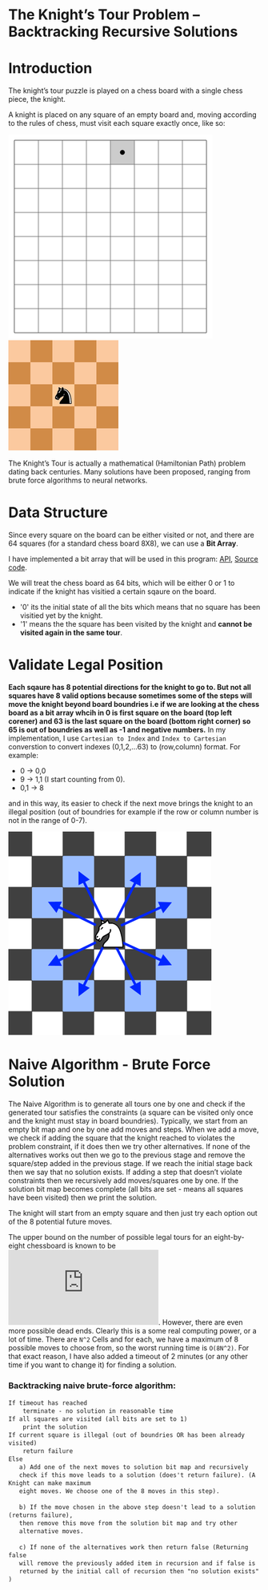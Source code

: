 # The Knight’s Tour Problem – Backtracking Recursive Solutions

# Introduction

The knight’s tour puzzle is played on a chess board with a single chess piece, the knight. 

A knight is placed on any square of an empty board and, moving according to the rules of chess, must visit each square exactly once, like so:

![example of a knight tour](./images/knights-tour.gif) ![another example](./images/Knights-Tour-Animation.gif)

The Knight’s Tour is actually a mathematical (Hamiltonian Path) problem dating back centuries.  Many solutions have 
been proposed, ranging from brute force algorithms to neural networks.

# Data Structure

Since every square on the board can be either visited or not, and there are 64 squares (for a standard chess board 8X8), we can use a **Bit Array**.

I have implemented a bit array that will be used in this program: [API](./api/bit_array.h), [Source code](./src/bit_array.c).

We will treat the chess board as 64 bits, which will be either 0 or 1 to indicate if the knight has visitied a certain sqaure on the board.
- '0' its the initial state of all the bits which means that no square has been visitied yet by the knight.
- '1' means the the square has been visited by the knight and **cannot be visited again in the same tour**.

# Validate Legal Position

**Each sqaure has 8 potential directions for the knight to go to.
But not all squares have 8 valid options because sometimes some of the steps will move the knight beyond board boundries 
i.e if we are looking at the chess board as a bit array whcih in 0 is first square on the board (top left corener) and 63 is the last square on the board (bottom right corner) so 65 is out of boundries as well as -1 and negative numbers.**
In my implementation, I use `Cartesian to Index` and `Index to Cartesian` converstion to convert indexes (0,1,2,...63) to (row,column) format.
For example:
* 0 -> 0,0
* 9 -> 1,1 (I start counting from 0).
* 0,1 -> 8

and in this way, its easier to check if the next move brings the knight to an illegal position (out of boundries for example if the row or column number is not in the range of 0-7).

![knight rules](./images/knight_rules.png)

# Naive Algorithm - Brute Force Solution

The Naive Algorithm is to generate all tours one by one and check if the generated tour satisfies the constraints (a square can be visited only once and the knight must stay in board boundries).
Typically, we start from an empty bit map and one by one add moves and steps. When we add a move, we check if adding the square that the knight reached to violates the problem constraint, if it does then we try other alternatives. If none of the alternatives works out then we go to the previous stage and remove the square/step added in the previous stage. If we reach the initial stage back then we say that no solution exists. If adding a step that doesn’t violate constraints then we recursively add moves/squares one by one. If the solution bit map becomes complete (all bits are set - means all squares have been visited) then we print the solution.

The knight will start from an empty square and then just try each option out of the 8 potential future moves.

The upper bound on the number of possible legal tours for an eight-by-eight chessboard is known to be ![equation](http://www.sciweavers.org/tex2img.php?eq=%201.305%C3%9710351.305%20%5Ctimes%2010%5E%7B35%7D1.305%C3%9710%E2%80%8B35%E2%80%8B%E2%80%8B&bc=White&fc=Black&im=jpg&fs=12&ff=arev&edit=0).
However, there are even more possible dead ends. Clearly this is a some real computing power, or a lot of time.
There are `N^2` Cells and for each, we have a maximum of 8 possible moves to choose from, so the worst running time is `O(8N^2)`.
For that exact reason, I have also added a timeout of 2 minutes (or any other time if you want to change it) for finding a solution.

### Backtracking naive brute-force algorithm:

```
If timeout has reached
    terminate - no solution in reasonable time
If all squares are visited (all bits are set to 1)
    print the solution
If current square is illegal (out of boundries OR has been already visited)
    return failure
Else
   a) Add one of the next moves to solution bit map and recursively 
   check if this move leads to a solution (does't return failure). (A Knight can make maximum 
   eight moves. We choose one of the 8 moves in this step).
   
   b) If the move chosen in the above step doesn't lead to a solution (returns failure),
   then remove this move from the solution bit map and try other 
   alternative moves.
   
   c) If none of the alternatives work then return false (Returning false 
   will remove the previously added item in recursion and if false is 
   returned by the initial call of recursion then "no solution exists" )
   
  ```













